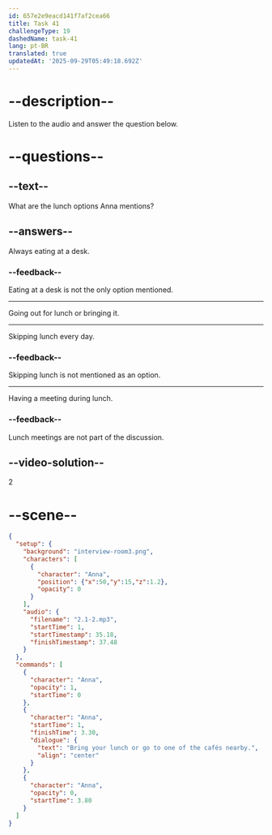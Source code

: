 ```yaml
---
id: 657e2e9eacd141f7af2cea66
title: Task 41
challengeType: 19
dashedName: task-41
lang: pt-BR
translated: true
updatedAt: '2025-09-29T05:49:18.692Z'
---
```


<!-- (audio) Anna: Bring your lunch or go to one of the cafés nearby. -->


# --description--

Listen to the audio and answer the question below.

# --questions--

## --text--

What are the lunch options Anna mentions?

## --answers--

Always eating at a desk.

### --feedback--

Eating at a desk is not the only option mentioned.

---

Going out for lunch or bringing it.

---

Skipping lunch every day.

### --feedback--

Skipping lunch is not mentioned as an option.

---

Having a meeting during lunch.

### --feedback--

Lunch meetings are not part of the discussion.

## --video-solution--

2

# --scene--

```json
{
  "setup": {
    "background": "interview-room3.png",
    "characters": [
      {
        "character": "Anna",
        "position": {"x":50,"y":15,"z":1.2},
        "opacity": 0
      }
    ],
    "audio": {
      "filename": "2.1-2.mp3",
      "startTime": 1,
      "startTimestamp": 35.18,
      "finishTimestamp": 37.48
    }
  },
  "commands": [
    {
      "character": "Anna",
      "opacity": 1,
      "startTime": 0
    },
    {
      "character": "Anna",
      "startTime": 1,
      "finishTime": 3.30,
      "dialogue": {
        "text": "Bring your lunch or go to one of the cafés nearby.",
        "align": "center"
      }
    },
    {
      "character": "Anna",
      "opacity": 0,
      "startTime": 3.80
    }
  ]
}
```
